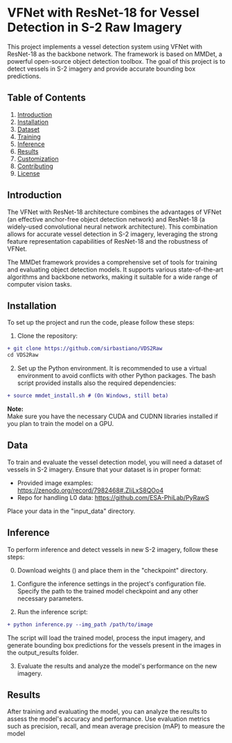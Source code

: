 # VFNet with ResNet-18 for Vessel Detection in S-2 Raw Imagery

This project implements a vessel detection system using VFNet with ResNet-18 as the backbone network. The framework is based on MMDet, a powerful open-source object detection toolbox. The goal of this project is to detect vessels in S-2 imagery and provide accurate bounding box predictions.

## Table of Contents

1. [Introduction](#introduction)
2. [Installation](#installation)
3. [Dataset](#dataset)
4. [Training](#training)
5. [Inference](#inference)
6. [Results](#results)
7. [Customization](#customization)
8. [Contributing](#contributing)
9. [License](#license)

## Introduction

The VFNet with ResNet-18 architecture combines the advantages of VFNet (an effective anchor-free object detection network) and ResNet-18 (a widely-used convolutional neural network architecture). This combination allows for accurate vessel detection in S-2 imagery, leveraging the strong feature representation capabilities of ResNet-18 and the robustness of VFNet.

The MMDet framework provides a comprehensive set of tools for training and evaluating object detection models. It supports various state-of-the-art algorithms and backbone networks, making it suitable for a wide range of computer vision tasks.

## Installation

To set up the project and run the code, please follow these steps:

1. Clone the repository:

```diff
+ git clone https://github.com/sirbastiano/VDS2Raw
cd VDS2Raw
```

2. Set up the Python environment. It is recommended to use a virtual environment to avoid conflicts with other Python packages. The bash script provided installs also the required dependencies:

```diff
+ source mmdet_install.sh # (On Windows, still beta)
```

**Note:**  
Make sure you have the necessary CUDA and CUDNN libraries installed if you plan to train the model on a GPU.

## Data

To train and evaluate the vessel detection model, you will need a dataset of vessels in S-2 imagery. Ensure that your dataset is in proper format: 

- Provided image examples: https://zenodo.org/record/7982468#.ZIiLxS8QOo4 
- Repo for handling L0 data: https://github.com/ESA-PhiLab/PyRawS

Place your data in the "input_data" directory.

## Inference

To perform inference and detect vessels in new S-2 imagery, follow these steps:

0. Download weights () and place them in the "checkpoint" directory.

1. Configure the inference settings in the project's configuration file. Specify the path to the trained model checkpoint and any other necessary parameters.

2. Run the inference script:

```diff
+ python inference.py --img_path /path/to/image
```
The script will load the trained model, process the input imagery, and generate bounding box predictions for the vessels present in the images in the output_results folder.

3. Evaluate the results and analyze the model's performance on the new imagery.

## Results

After training and evaluating the model, you can analyze the results to assess the model's accuracy and performance. Use evaluation metrics such as precision, recall, and mean average precision (mAP) to measure the model